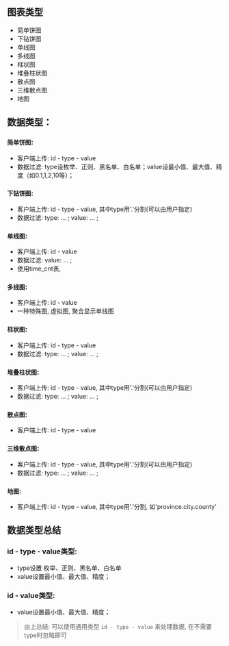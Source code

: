 ## 图表类型

- 简单饼图
- 下钻饼图
- 单线图
- 多线图
- 柱状图
- 堆叠柱状图
- 散点图
- 三维散点图
- 地图

## 数据类型：

### `简单饼图`:

- 客户端上传: id - type - value
- 数据过滤: type设枚举、正则、黑名单、白名单；value设最小值、最大值、精度（如0.1,1,2,10等）；

### `下钻饼图`:

- 客户端上传: id - type - value, 其中type用'.'分割(可以由用户指定)
- 数据过滤: type: ... ; value: ... ;

### `单线图`:

- 客户端上传: id - value
- 数据过滤: value: ... ;
- 使用time_cnt表,

### `多线图`:

- 客户端上传: id - value
- 一种特殊图, 虚拟图, 聚合显示单线图

### `柱状图`:

- 客户端上传: id - type - value
- 数据过滤: type: ... ; value: ... ;

### `堆叠柱状图`:

- 客户端上传: id - type - value, 其中type用'.'分割(可以由用户指定)
- 数据过滤: type: ... ; value: ... ;

### `散点图`:

- 客户端上传: id - type - value

### `三维散点图`:

- 客户端上传: id - type - value, 其中type用'.'分割(可以由用户指定)
- 数据过滤: type: ... ; value: ... ;

### `地图`:

- 客户端上传: id - type - value, 其中type用'.'分割, 如'province.city.county'

## 数据类型总结

### id - type - value类型:

- type设置 枚举、正则、黑名单、白名单
- value设置最小值、最大值、精度；

### id - value类型:

- value设置最小值、最大值、精度；

> 由上总结: 可以使用通用类型 `id - type - value` 来处理数据, 在不需要type时忽略即可
